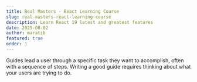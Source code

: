 ```yaml
---
title: Real Masters - React Learning Course
slug: real-masters-react-learning-course
description: Learn React 19 latest and greatest features
date: 2025-08-02
author: maratib
featured: true
order: 1
---
```


Guides lead a user through a specific task they want to accomplish, often with a sequence of steps.
Writing a good guide requires thinking about what your users are trying to do.
